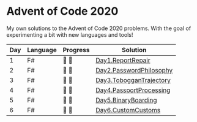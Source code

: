 # Advent of Code 2020

My own solutions to the Advent of Code 2020 problems.
With the goal of experimenting a bit with new languages and tools!

| Day | Language | Progress        | Solution |
| --- | -------- | --------        | -------- |
|  1  | F#       | :star2: :star2: | [Day1.ReportRepair](https://github.com/Lerke/AdventOfCode2020/tree/master/Day1.ReportRepair)
|  2  | F#       | :star2: :star2: | [Day2.PasswordPhilosophy](https://github.com/Lerke/AdventOfCode2020/tree/master/Day2.PasswordPhilosophy)
|  3  | F#       | :star2: :star2: | [Day3.TobogganTrajectory](https://github.com/Lerke/AdventOfCode2020/tree/master/Day3.TobogganTrajectory)
|  4  | F#       | :star2: :star2: | [Day4.PassportProcessing](https://github.com/Lerke/AdventOfCode2020/tree/master/Day4.PassportProcessing)
|  5  | F#       | :star2: :star2: | [Day5.BinaryBoarding](https://github.com/Lerke/AdventOfCode2020/tree/master/Day5.BinaryBoarding)
|  6  | F#       | :star2: :star2: | [Day6.CustomCustoms](https://github.com/Lerke/AdventOfCode2020/tree/master/Day6.CustomCustoms)

